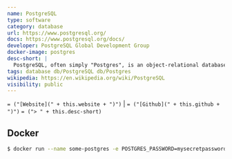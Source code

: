 ```yaml
---
name: PostgreSQL
type: software
category: database
url: https://www.postgresql.org/
docs: https://www.postgresql.org/docs/
developer: PostgreSQL Global Development Group
docker-image: postgres
desc-short: |
  PostgreSQL, often simply "Postgres", is an object-relational database management system (ORDBMS) with an emphasis on extensibility and standards-compliance.
tags: database db/PostgreSQL db/Postgres
wikipedia: https://en.wikipedia.org/wiki/PostgreSQL
visibility: public
---
```

`= ("[Website](" + this.website + ")")` |  `= ("[Github](" + this.github + ")")`
`= ("> " + this.desc-short)`

## Docker
```bash
$ docker run --name some-postgres -e POSTGRES_PASSWORD=mysecretpassword -d postgres
```